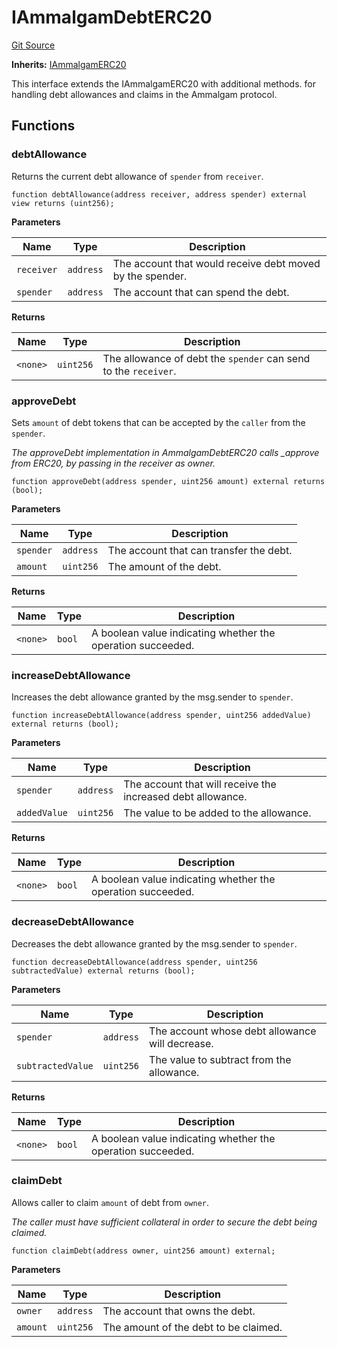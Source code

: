 # IAmmalgamDebtERC20
[Git Source](https://github.com/Ammalgam-Protocol/core-v1/blob/c2398bc2cc7b9fe383b005349741b4aa61a1c292/contracts/interfaces/tokens/IAmmalgamDebtERC20.sol)

**Inherits:**
[IAmmalgamERC20](/contracts/interfaces/tokens/IAmmalgamERC20.sol/interface.IAmmalgamERC20.md)

This interface extends the IAmmalgamERC20 with additional methods.
for handling debt allowances and claims in the Ammalgam protocol.


## Functions
### debtAllowance

Returns the current debt allowance of `spender` from `receiver`.


```solidity
function debtAllowance(address receiver, address spender) external view returns (uint256);
```
**Parameters**

|Name|Type|Description|
|----|----|-----------|
|`receiver`|`address`|The account that would receive debt moved by the spender.|
|`spender`|`address`|The account that can spend the debt.|

**Returns**

|Name|Type|Description|
|----|----|-----------|
|`<none>`|`uint256`|The allowance of debt the `spender` can send to the `receiver`.|


### approveDebt

Sets `amount` of debt tokens that can be accepted by the `caller` from the `spender`.

*The approveDebt implementation in AmmalgamDebtERC20 calls _approve from ERC20, by passing in
the receiver as owner.*


```solidity
function approveDebt(address spender, uint256 amount) external returns (bool);
```
**Parameters**

|Name|Type|Description|
|----|----|-----------|
|`spender`|`address`|The account that can transfer the debt.|
|`amount`|`uint256`|The amount of the debt.|

**Returns**

|Name|Type|Description|
|----|----|-----------|
|`<none>`|`bool`|A boolean value indicating whether the operation succeeded.|


### increaseDebtAllowance

Increases the debt allowance granted by the msg.sender to `spender`.


```solidity
function increaseDebtAllowance(address spender, uint256 addedValue) external returns (bool);
```
**Parameters**

|Name|Type|Description|
|----|----|-----------|
|`spender`|`address`|The account that will receive the increased debt allowance.|
|`addedValue`|`uint256`|The value to be added to the allowance.|

**Returns**

|Name|Type|Description|
|----|----|-----------|
|`<none>`|`bool`|A boolean value indicating whether the operation succeeded.|


### decreaseDebtAllowance

Decreases the debt allowance granted by the msg.sender to `spender`.


```solidity
function decreaseDebtAllowance(address spender, uint256 subtractedValue) external returns (bool);
```
**Parameters**

|Name|Type|Description|
|----|----|-----------|
|`spender`|`address`|The account whose debt allowance will decrease.|
|`subtractedValue`|`uint256`|The value to subtract from the allowance.|

**Returns**

|Name|Type|Description|
|----|----|-----------|
|`<none>`|`bool`|A boolean value indicating whether the operation succeeded.|


### claimDebt

Allows caller to claim `amount` of debt from `owner`.

*The caller must have sufficient collateral in order to secure the debt being claimed.*


```solidity
function claimDebt(address owner, uint256 amount) external;
```
**Parameters**

|Name|Type|Description|
|----|----|-----------|
|`owner`|`address`|The account that owns the debt.|
|`amount`|`uint256`|The amount of the debt to be claimed.|


